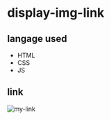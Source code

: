 # display-img-link

## langage used

 - HTML
 - CSS
 - JS
 
## link 

![my-link](https://chardonfrancois.github.io/display-img-link/)
